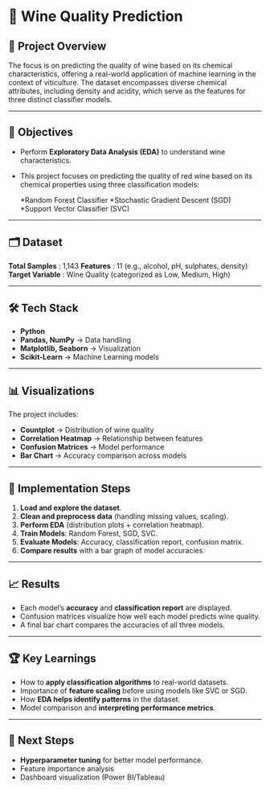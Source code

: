# 🍷 Wine Quality Prediction

## 📌 Project Overview

The focus is on predicting the quality of wine based on its chemical characteristics, offering a real-world application of machine learning in the context of viticulture.
The dataset encompasses diverse chemical attributes, including density and acidity, which serve as the features for three distinct classifier models.

---

## 🎯 Objectives

* Perform **Exploratory Data Analysis (EDA)** to understand wine characteristics.
* This project focuses on predicting the quality of red wine based on its chemical properties using three classification models:

  *Random Forest Classifier
  *Stochastic Gradient Descent (SGD)
  *Support Vector Classifier (SVC)

---

## 🗂️ Dataset

**Total Samples** : 1,143
**Features** : 11 (e.g., alcohol, pH, sulphates, density)
**Target Variable** : Wine Quality (categorized as Low, Medium, High)

---

## 🛠️ Tech Stack

* **Python**
* **Pandas, NumPy** → Data handling
* **Matplotlib, Seaborn** → Visualization
* **Scikit-Learn** → Machine Learning models

---

## 📊 Visualizations

The project includes:

* **Countplot** → Distribution of wine quality
* **Correlation Heatmap** → Relationship between features
* **Confusion Matrices** → Model performance
* **Bar Chart** → Accuracy comparison across models

---

## 🚀 Implementation Steps

1. **Load and explore the dataset**.
2. **Clean and preprocess data** (handling missing values, scaling).
3. **Perform EDA** (distribution plots + correlation heatmap).
4. **Train Models**: Random Forest, SGD, SVC.
5. **Evaluate Models**: Accuracy, classification report, confusion matrix.
6. **Compare results** with a bar graph of model accuracies.

---

## 📈 Results

* Each model’s **accuracy** and **classification report** are displayed.
* Confusion matrices visualize how well each model predicts wine quality.
* A final bar chart compares the accuracies of all three models.

---

## 🏆 Key Learnings

* How to **apply classification algorithms** to real-world datasets.
* Importance of **feature scaling** before using models like SVC or SGD.
* How **EDA helps identify patterns** in the dataset.
* Model comparison and **interpreting performance metrics**.

---

## 📌 Next Steps

* **Hyperparameter tuning** for better model performance.
* Feature importance analysis
* Dashboard visualization (Power BI/Tableau)

